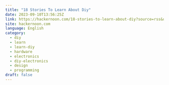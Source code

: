 ```yaml
---
title: "18 Stories To Learn About Diy"
date: 2023-09-10T13:56:25Z
link: https://hackernoon.com/18-stories-to-learn-about-diy?source=rss&utm_medium=RSS&utm_source=news.12bit.vn
site: hackernoon.com
language: English
category:
  - diy
  - learn
  - learn-diy
  - hardware
  - electronics
  - diy-electronics
  - design
  - programming
draft: false
---
```

